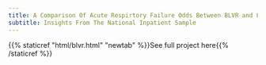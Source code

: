 ```yaml
---
title: A Comparison Of Acute Respirtory Failure Odds Between BLVR and LVRS
subtitle: Insights From The National Inpatient Sample
---
```



{{% staticref "html/blvr.html" "newtab" %}}See full project here{{% /staticref %}}